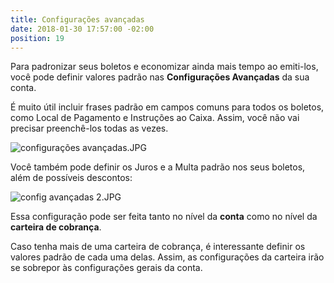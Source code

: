 ```yaml
---
title: Configurações avançadas
date: 2018-01-30 17:57:00 -02:00
position: 19
---
```


Para padronizar seus boletos e economizar ainda mais tempo ao emiti-los, você pode definir valores padrão nas **Configurações Avançadas** da sua conta.

É muito útil incluir frases padrão em campos comuns para todos os boletos, como Local de Pagamento e Instruções ao Caixa. Assim, você não vai precisar preenchê-los todas as vezes.

![configurações avançadas.JPG](/uploads/configura%C3%A7%C3%B5es%20avan%C3%A7adas.JPG)

Você também pode definir os Juros e a Multa padrão nos seus boletos, além de possíveis descontos:

![config avançadas 2.JPG](/uploads/config%20avan%C3%A7adas%202.JPG)

Essa configuração pode ser feita tanto no nível da **conta** como no nível da **carteira de cobrança**. 

Caso tenha mais de uma carteira de cobrança, é interessante definir os valores padrão de cada uma delas. Assim, as configurações da carteira irão se sobrepor às configurações gerais da conta.